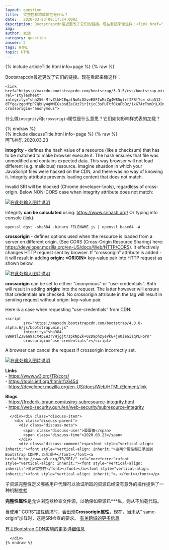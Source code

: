 ```yaml
---
layout: question
title:  完整性和跨域属性是什么？
date:   2020-03-23T08:17:24.000Z
description: Bootstrapcdn最近更改了它们的链接。现在看起来像这样：<link href="https //maxcdn.bootstrapcdn.com...
img: 
author: 老丝
category: question
answer: 2
tags: HTML
topic: HTML
---
```

<div class="article-root">
  <div class="article">
    {% include articleTitle.html info=page %}
    {% raw %}
    <div class="article-content"><p><font style="vertical-align: inherit;"><font style="vertical-align: inherit;">Bootstrapcdn最近更改了它们的链接。</font><font style="vertical-align: inherit;">现在看起来像这样：</font></font></p>

<pre><code>&lt;link href="https://maxcdn.bootstrapcdn.com/bootstrap/3.3.5/css/bootstrap.min.css" <font></font>
rel="stylesheet" <font></font>
integrity="sha256-MfvZlkHCEqatNoGiOXveE8FIwMzZg4W85qfrfIFBfYc= sha512-dTfge/zgoMYpP7QbHy4gWMEGsbsdZeCXz7irItjcC3sPUFtf0kuFbDz/ixG7ArTxmDjLXDmezHubeNikyKGVyQ==" <font></font>
crossorigin="anonymous"&gt;<font></font>
</code></pre>

<p><font style="vertical-align: inherit;"><font style="vertical-align: inherit;">什么做</font></font><code>integrity</code><font style="vertical-align: inherit;"><font style="vertical-align: inherit;">和</font></font><code>crossorigin</code><font style="vertical-align: inherit;"><font style="vertical-align: inherit;">属性是什么意思？</font><font style="vertical-align: inherit;">它们如何影响样式表的加载？</font></font></p></div>
    {% endraw %}
  </div>

  <div class="discuss-wrapper">
    {% include discussTitle.html info=page %}
    {% raw %}
    <div class="discuss-item">
        <div class="discuss-parent">
          <div class="discuss-meta">
            <span class="discuss-user">阿飞神乐</span>
            <span class="discuss-time">2020.03.23</span>
          </div>
          <div class="discuss-comment"><p><strong>integrity</strong> - defines the hash value of a resource (like a checksum) that has to be matched to make browser execute it. The hash ensures that file was unmodified and contains expected data. This way browser will not load different (e.g. malicious) resource. Imagine situation in which your JavaScript files were hacked on the CDN, and there was no way of knowing it. Integrity attribute prevents loading content that does not match.</p>

<p>Invalid SRI will be blocked (Chrome developer-tools), regardless of cross-origin. Below NON-CORS case when integrity attribute does not match:</p>

<p><a href="https://i.stack.imgur.com/44RQB.png" rel="noreferrer"><img src="https://i.stack.imgur.com/44RQB.png" alt="在此处输入图片说明"></a></p>

<p>Integrity <strong>can be calculated</strong> using: <a href="https://www.srihash.org/" rel="noreferrer">https://www.srihash.org/</a>
Or typing into console (<a href="https://www.srihash.org/" rel="noreferrer">link</a>):</p>

<pre><code>openssl dgst -sha384 -binary FILENAME.js | openssl base64 -A
</code></pre>

<p><strong>crossorigin</strong> - defines options used when the resource is loaded from a server on different origin. (See CORS (Cross-Origin Resource Sharing) here: <a href="https://developer.mozilla.org/en-US/docs/Web/HTTP/CORS" rel="noreferrer">https://developer.mozilla.org/en-US/docs/Web/HTTP/CORS</a>). It effectively changes HTTP request sent by browser. If “crossorigin” attribute is added - it will result in adding <strong>origin: &lt;ORIGIN&gt;</strong> key-value pair into HTTP request as shown below.</p>

<p><a href="https://i.stack.imgur.com/Mh72m.png" rel="noreferrer"><img src="https://i.stack.imgur.com/Mh72m.png" alt="在此处输入图片说明"></a></p>

<p><strong>crossorigin</strong> can be set to either: “anonymous” or “use-credentials”. Both will result in adding <strong>origin:</strong> into the request. The latter however will ensure that credentials are checked. No crossorigin attribute in the tag will result in sending request without origin: key-value pair.</p>

<p>Here is a case when requesting “use-credentials” from CDN:</p>

<pre><code>&lt;script <font></font>
        src="https://maxcdn.bootstrapcdn.com/bootstrap/4.0.0-alpha.6/js/bootstrap.min.js"<font></font>
        integrity="sha384-vBWWzlZJ8ea9aCX4pEW3rVHjgjt7zpkNpZk+02D9phzyeVkE+jo0ieGizqPLForn" <font></font>
        crossorigin="use-credentials"&gt;&lt;/script&gt;<font></font>
</code></pre>

<p>A browser can cancel the request if crossorigin incorrectly set.</p>

<p><a href="https://i.stack.imgur.com/pI33t.png" rel="noreferrer"><img src="https://i.stack.imgur.com/pI33t.png" alt="在此处输入图片说明"></a></p>

<p><strong>Links</strong> <br>
- <a href="https://www.w3.org/TR/cors/" rel="noreferrer">https://www.w3.org/TR/cors/</a> <br>
- <a href="https://tools.ietf.org/html/rfc6454" rel="noreferrer">https://tools.ietf.org/html/rfc6454</a> <br>
- <a href="https://developer.mozilla.org/en-US/docs/Web/HTML/Element/link" rel="noreferrer">https://developer.mozilla.org/en-US/docs/Web/HTML/Element/link</a> <br></p>

<p><strong>Blogs</strong> <br>
- <a href="https://frederik-braun.com/using-subresource-integrity.html" rel="noreferrer">https://frederik-braun.com/using-subresource-integrity.html</a> <br>
- <a href="https://web-security.guru/en/web-security/subresource-integrity" rel="noreferrer">https://web-security.guru/en/web-security/subresource-integrity</a> <br></p></div>
        </div>
        
      </div><div class="discuss-item">
        <div class="discuss-parent">
          <div class="discuss-meta">
            <span class="discuss-user">蛋蛋猿</span>
            <span class="discuss-time">2020.03.23</span>
          </div>
          <div class="discuss-comment"><p><font style="vertical-align: inherit;"><font style="vertical-align: inherit;">这两个属性都已添加到Bootstrap CDN中，以实现子</font></font><a href="http://www.w3.org/TR/SRI/" rel="noreferrer"><font style="vertical-align: inherit;"><font style="vertical-align: inherit;">资源完整性</font></font></a><font style="vertical-align: inherit;"><font style="vertical-align: inherit;">。</font></font></p>

<p><font style="vertical-align: inherit;"><font style="vertical-align: inherit;">子资源完整性定义哪些用户代理可以验证所取的资源已经没有意外的操作提供了一种机制</font></font><a href="https://code.google.com/p/chromium/issues/detail?id=355467" rel="noreferrer"><font style="vertical-align: inherit;"><font style="vertical-align: inherit;">参考</font></font></a></p>

<p><strong><font style="vertical-align: inherit;"><font style="vertical-align: inherit;">完整性属性</font></font></strong><font style="vertical-align: inherit;"><font style="vertical-align: inherit;">是允许浏览器检查文件源，以确保如果源已***纵，则从不加载代码。</font></font></p>

<p><strong><font style="vertical-align: inherit;"></font></strong><font style="vertical-align: inherit;"><font style="vertical-align: inherit;">当使用“ CORS”加载请求时，会出现</font><strong><font style="vertical-align: inherit;">Crossorigin属性</font></strong><font style="vertical-align: inherit;">，现在，当未从“ same-origin”加载时，这是SRI检查的要求。
</font></font><a href="https://www.npmjs.com/package/ember-cli-sri#crossorigin-attribute" rel="noreferrer"><font style="vertical-align: inherit;"><font style="vertical-align: inherit;">有关跨域的更多信息</font></font></a></p>

<p><a href="https://github.com/MaxCDN/bootstrap-cdn/issues/555" rel="noreferrer"><font style="vertical-align: inherit;"><font style="vertical-align: inherit;">有关Bootstrap CDN实施的更多详细信息</font></font></a></p></div>
        </div>
        
      </div>
    {% endraw %}
  </div>
<div>
